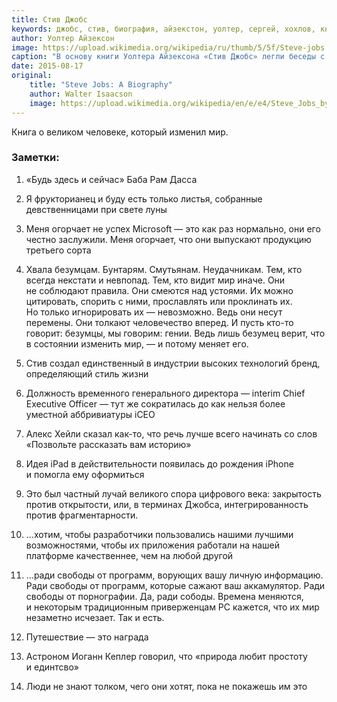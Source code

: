 ```yaml
---
title: Стив Джобс
keywords: джобс, стив, биография, айзекстон, уолтер, сергей, хохлов, книга, эпл, apple, заметки, рекомендация, отзыв
author: Уолтер Айзексон
image: https://upload.wikimedia.org/wikipedia/ru/thumb/5/5f/Steve-jobs.jpg/155px-Steve-jobs.jpg
caption: "В основу книги Уолтера Айзексона «Стив Джобс» легли беседы с самим Стивом Джобсом, а также с его родственниками, друзьями, врагами, соперниками и коллегами. Джобс никак не контролировал автора. Он откровенно отвечал на все вопросы и ждал такой же честности от остальных. Это рассказ о жизни, полной падений и взлетов, о сильном человеке и талантливом бизнесмене, который одним из первых понял: чтобы добиться успеха в XXI веке, нужно соединить креативность и технологии. Книга вышла в США в октябре 2011 года и сразу стала первой в рейтинге amazon.com."
date: 2015-08-17
original:
    title: "Steve Jobs: A Biography"
    author: Walter Isaacson
    image: https://upload.wikimedia.org/wikipedia/en/e/e4/Steve_Jobs_by_Walter_Isaacson.jpg
---
```

Книга о&nbsp;великом человеке, который изменил мир.

### Заметки:
1. &laquo;Будь здесь и&nbsp;сейчас&raquo; Баба Рам Дасса

2. Я&nbsp;фрукторианец и&nbsp;буду есть только листья, собранные девственницами при свете луны

3. Меня огорчает не&nbsp;успех Microsoft&nbsp;&mdash; это как раз нормально, они его честно заслужили. Меня огорчает, что они выпускают продукцию третьего сорта

4. Хвала безумцам. Бунтарям. Смутьянам. Неудачникам. Тем, кто всегда некстати и&nbsp;невпопад. Тем, кто видит мир иначе. Они не&nbsp;соблюдают правила. Они смеются над устоями. Их&nbsp;можно цитировать, спорить с&nbsp;ними, прославлять или проклинать&nbsp;их. Но&nbsp;только игнорировать их&nbsp;&mdash; невозможно. Ведь они несут перемены. Они толкают человечество вперед. И&nbsp;пусть кто-то говорит: безумцы, мы&nbsp;говорим: гении. Ведь лишь безумец верит, что в&nbsp;состоянии изменить мир,&nbsp;&mdash; и&nbsp;потому меняет его.

5. Стив создал единственный в&nbsp;индустрии высоких технологий бренд, определяющий стиль жизни

6. Должность временного генерального директора&nbsp;&mdash; interim Chief Executive Officer&nbsp;&mdash; тут&nbsp;же сократилась до&nbsp;как нельзя более уместной аббривиатуры iCEO

7. Алекс Хейли сказал как-то, что речь лучше всего начинать со&nbsp;слов &laquo;Позвольте рассказать вам историю&raquo;

8. Идея iPad в&nbsp;действительности появилась до&nbsp;рождения iPhone и&nbsp;помогла ему оформиться

9. Это был частный лучай великого спора цифрового века: закрытость против открытости, или, в&nbsp;терминах Джобса, интегрированность против фрагментарности.

10. ...хотим, чтобы разработчики пользовались нашими лучшими возможностями, чтобы их&nbsp;приложения работали на&nbsp;нашей платформе качественнее, чем на&nbsp;любой другой

11. ...ради свободы от&nbsp;программ, ворующих вашу личную информацию. Ради свободы от&nbsp;программ, которые сажают ваш аккамулятор. Ради свободы от&nbsp;порнографии. Да, ради сободы. Времена меняются, и&nbsp;некоторым традиционным приверженцам&nbsp;PC кажется, что их&nbsp;мир незаметно исчезает. Так и&nbsp;есть.

12. Путешествие&nbsp;&mdash; это награда

13. Астроном Иоганн Кеплер говорил, что &laquo;природа любит простоту и&nbsp;единтсво&raquo;

14. Люди не&nbsp;знают толком, чего они хотят, пока не&nbsp;покажешь им&nbsp;это
